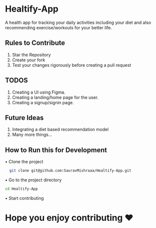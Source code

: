 # Healtify-App
A health app for tracking your daily activities including your diet and also recommending exercise/workouts for your better life.


## Rules to Contribute
1. Star the Repository
2. Create your fork
3. Test your changes rigorously before creating a pull request

## TODOS
1. Creating a UI using Figma.
2. Creating a landing/home page for the user.
3. Creating a signup/signin page.

## Future Ideas
1. Integrating a diet based recommendation model
2. Many more things...

## How to Run this for Development
• Clone the project

```bash
  git clone git@github.com:SauravMishraaa/Healtify-App.git
```
• Go to the project directory

```bash
cd Healtify-App
```
• Start contributing 

# Hope you enjoy contributing ❤️
